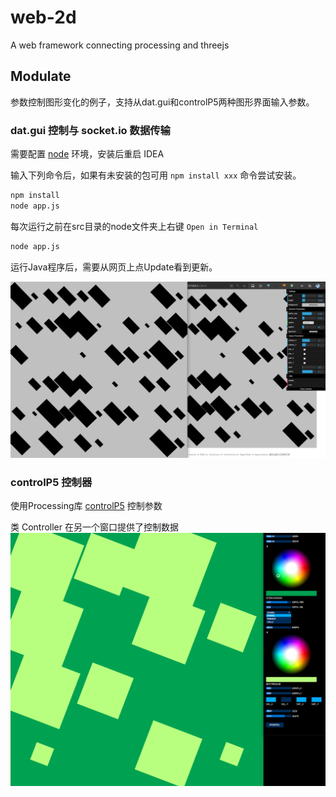 
#  web-2d 
A web framework connecting processing and threejs
## Modulate
参数控制图形变化的例子，支持从dat.gui和controlP5两种图形界面输入参数。

### dat.gui 控制与 socket.io 数据传输
需要配置 [node](https://nodejs.org/en/) 环境，安装后重启 IDEA  

输入下列命令后，如果有未安装的包可用 `npm install xxx` 命令尝试安装。
``` bash
npm install
node app.js
```
每次运行之前在src目录的node文件夹上右键 `Open in Terminal`

``` bash
node app.js
```
运行Java程序后，需要从网页上点Update看到更新。

![](fig/modulate.png)

### controlP5 控制器
使用Processing库 [controlP5](http://www.sojamo.de/libraries/controlP5/) 控制参数

类 Controller 在另一个窗口提供了控制数据
![](fig/controller.png)
